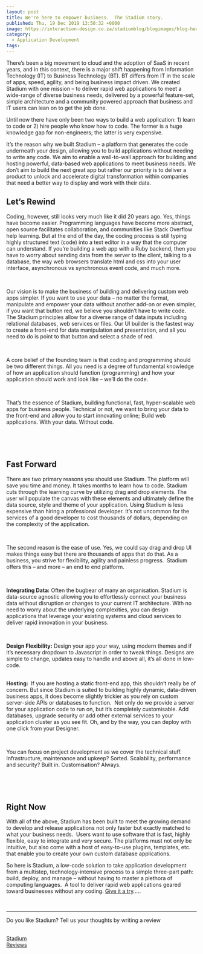 ```yaml
---
layout: post
title: We're here to empower business.  The Stadium story.
published: Thu, 19 Dec 2019 13:50:32 +0000
image: https://interaction-design.co.za/stadiumblog/blogimages/blog-headliners-01-650x350.jpg
category: 
  - Application Development
tags: 
---
```


<p>
<span style="font-weight: 400;">There’s been a big movement to cloud and the adoption of SaaS in recent years, and in this context, there is a major shift happening from Information Technology (IT) to Business Technology (BT). BT differs from IT in the scale of apps, speed, agility, and being business impact driven. We created Stadium with one mission – to deliver rapid web applications to meet a wide-range of diverse business needs, delivered by a powerful feature-set, simple architecture and a community powered approach that business and IT users can lean on to get the job done.</span>
</p>
<p>
<span style="font-weight: 400;">Until now there have only been two ways to build a web application: 1) learn to code or 2) hire people who know how to code. The former is a huge knowledge gap for non-engineers; the latter is very expensive.</span>
</p>
<p>
<span style="font-weight: 400;">It’s the reason why we built Stadium &#8211; a platform that generates the code underneath your design, allowing you to build applications without needing to write any code. We aim to enable a wall-to-wall approach for building and hosting powerful, data-based web applications to meet business needs. We don’t aim to build the next great app but rather our priority is to deliver a product to unlock and accelerate digital transformation within companies that need a better way to display and work with their data.</span>
</p>
<h2 dir="ltr">Let&#8217;s Rewind</h2>
<p>
<span style="font-weight: 400;">Coding, however, still looks very much like it did 20 years ago. Yes, things have become easier. Programming languages have become more abstract, open source facilitates collaboration, and communities like Stack Overflow help learning. But at the end of the day, the coding process is still typing highly structured text (code) into a text editor in a way that the computer can understand. If you’re building a web app with a Ruby backend, then you have to worry about sending data from the server to the client, talking to a database, the way web browsers translate html and css into your user interface, asynchronous vs synchronous event code, and much more.</span>
</p>
<p dir="ltr"> </p>
<p>
<span style="font-weight: 400;">Our vision is to make the business of building and delivering custom web apps simpler. If you want to use your data &#8211; no matter the format,  manipulate and empower your data without another add-on or even simpler, if you want that button red, we believe you shouldn’t have to write code. The Stadium principles allow for a diverse range of data inputs including relational databases, web services or files. Our UI builder is the fastest way to create a front-end for data manipulation and presentation, and all you need to do is point to that button and select a shade of red. </span>
</p>
<p dir="ltr"> </p>
<p>
<span style="font-weight: 400;">A core belief of the founding team is that coding and programming should be two different things. All you need is a degree of fundamental knowledge of how an application should function {programming} and how your application should work and look like &#8211; we’ll do the code.</span>
</p>
<p dir="ltr"> </p>
<p>
<span style="font-weight: 400;">That’s the essence of Stadium, building functional, fast, hyper-scalable web apps for business people. Technical or not, we want to bring your data to the front-end and allow you to start innovating online; Build web applications. With your data. Without code.</span>
</p>
<p dir="ltr"> </p>
<p dir="ltr"> </p>
<h2 dir="ltr">Fast Forward</h2>
<p>
<span style="font-weight: 400;">There are two primary reasons you should use Stadium. The platform will save you time and money. It takes months to learn how to code. Stadium cuts through the learning curve by utilizing drag and drop elements. The user will populate the canvas with these elements and ultimately define the data source, style and theme of your application. Using Stadium is less expensive than hiring a professional developer. It’s not uncommon for the services of a good developer to cost thousands of dollars, depending on the complexity of the application.</span>
</p>
<p dir="ltr"> </p>
<p>
<span style="font-weight: 400;">The second reason is the ease of use. Yes, we could say drag and drop UI makes things easy but there are thousands of apps that do that. As a business, you strive for flexibility, agility and painless progress.  Stadium offers this &#8211; and more &#8211; an end to end platform.</span>
</p>
<p> </p>
<p>
<b>Integrating Data:</b>
<span style="font-weight: 400;"> Often the bugbear of many an organisation. Stadium is data-source agnostic allowing you to effortlessly connect your business data without disruption or changes to your current IT architecture. With no need to worry about the underlying complexities, you can design applications that leverage your existing systems and cloud services to deliver rapid innovation in your business. </span>
</p>
<p dir="ltr"> </p>
<p>
<b>Design Flexibility:</b>
<span style="font-weight: 400;"> Design your app your way, using modern themes and if it’s necessary dropdown to Javascript in order to tweak things. Designs are simple to change, updates easy to handle and above all, it’s all done in low-code.</span>
</p>
<p>
<span style="font-weight: 400;">
<br/>
</span>
<b>Hosting: </b>
<span style="font-weight: 400;"> If you are hosting a static front-end app, this shouldn’t really be of concern. But since Stadium is suited to building highly dynamic, data-driven business apps, it does become slightly trickier as you rely on custom server-side APIs or databases to function.  Not only do we provide a server for your application code to run on, but it’s completely customisable. Add databases, upgrade security or add other external services to your application cluster as you see fit. Oh, and by the way, you can deploy with one click from your Designer. </span>
</p>
<p dir="ltr"> </p>
<p>
<span style="font-weight: 400;">You can focus on project development as we cover the technical stuff.  Infrastructure, maintenance and upkeep? Sorted. Scalability, performance and security? Built in. Customisation? Always.</span>
</p>
<p dir="ltr"> </p>
<p dir="ltr"> </p>
<h2 dir="ltr">Right Now</h2>
<p>
<span style="font-weight: 400;">With all of the above, Stadium has been built to meet the growing demand to develop and release applications not only faster but exactly matched to what your business needs.  Users want to use software that is fast, highly flexible, easy to integrate and very secure. The platforms must not only be intuitive, but also come with a host of easy-to-use plugins, templates, etc. that enable you to create your own custom database applications.</span>
</p>
<p>
<span style="font-weight: 400;">So here is Stadium, a low-code solution to take application development from a multistep, technology-intensive process to a simple three-part path: build, deploy, and manage &#8211; without having to master a plethora of computing languages.  A tool to deliver rapid web applications geared toward businesses without any coding. <a href="https://stadium.software/download/">Give it a try</a>…..</span>
</p>
<p> </p>
<hr/>
<p>Do you like Stadium? Tell us your thoughts by writing a review<br/>
<br/>
</p>


<!-- Begin SF Tag -->
<div class="sf-root" data-id="3321742" data-badge="light-default" data-metadata="" style="width:80px">
<a href="https://sourceforge.net/software/product/Stadium/" target="_blank" rel="noopener noreferrer">Stadium Reviews</a>
</div>
<script type="text/javascript">(function(){var sc=document.createElement('script');sc.type='text/javascript';sc.async=true;sc.src='https://b.sf-syn.com/badge_js?sf_id=3321742';var p=document.getElementsByTagName('script')[0];p.parentNode.insertBefore(sc,p);})();</script>
<!-- End SF Tag -->
